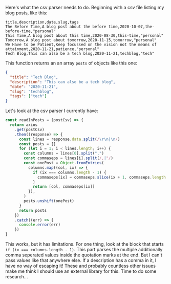 Here's what the csv parser needs to do. Beginning with a csv file listing my blog posts, like this:

```csv
title,description,date,slug,tags
The Before Time,A blog post about the before time,2020-10-07,the-before-time,"personal"
This Time,A blog post about this time,2020-08-30,this-time,"personal"
Tomorrow,A blog post about tomorrow,2020-11-15,tomorrow,"personal"
We Have to be Patient,Keep focussed on the vision not the means of attainment,2020-11-21,patience,"personal"
Tech Blog,This can also be a tech blog,2020-11-21,techblog,"tech"
```

This function returns an an array `posts` of objects like this one:

```json
{
  "title": "Tech Blog",
  "description": "This can also be a tech blog",
  "date": "2020-11-21",
  "slug": "techblog",
  "tags": ["tech"]
}
```

Let's look at the csv parser I currently have:

```js
const readInPosts = (postCsv) => {
  return axios
    .get(postCsv)
    .then((response) => {
      const lines = response.data.split(/\r\n|\n/)
      const posts = []
      for (let i = 1; i < lines.length; i++) {
        const columns = lines[0].split(",")
        const commaseps = lines[i].split(/,|"/)
        const onePost = Object.fromEntries(
          columns.map((col, ix) => {
            if (ix === columns.length - 1) {
              commaseps[ix] = commaseps.slice(ix + 1, commaseps.length - 1)
            }
            return [col, commaseps[ix]]
          }),
        )
        posts.unshift(onePost)
      }
      return posts
    })
    .catch((err) => {
      console.error(err)
    })
}
```

This works, but it has limitations. For one thing, look at the block that starts `if (ix === columns.length - 1)`. This part parses the multiple additionally comma seperated values inside the quotation marks at the end. But I can't pass values like that anywhere else. If a description has a comma in it, I have no way of escaping it! These and probably countless other issues make me think I should use an external library for this. Time to do some research...